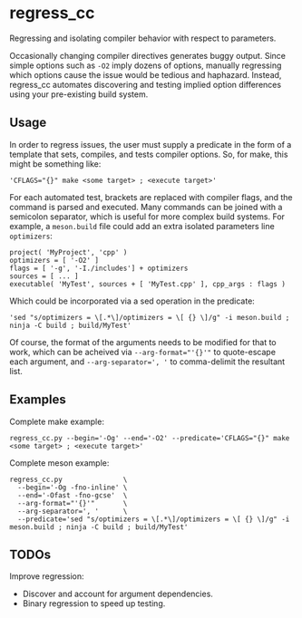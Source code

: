 # regress_cc #
Regressing and isolating compiler behavior with respect to parameters.

Occasionally changing compiler directives generates buggy output. Since
simple options such as `-O2` imply dozens of options, manually regressing
which options cause the issue would be tedious and haphazard. Instead,
regress_cc automates discovering and testing implied option differences
using your pre-existing build system.

## Usage ##
In order to regress issues, the user must supply a predicate in the form
of a template that sets, compiles, and tests compiler options. So, for
make, this might be something like:

```
'CFLAGS="{}" make <some target> ; <execute target>'
```

For each automated test, brackets are replaced with compiler flags, and the
command is parsed and executed. Many commands can be joined with a semicolon
separator, which is useful for more complex build systems. For example, a
`meson.build` file could add an extra isolated parameters line `optimizers`:

```
project( 'MyProject', 'cpp' )
optimizers = [ '-O2' ]
flags = [ '-g', '-I./includes'] + optimizers
sources = [ ... ]
executable( 'MyTest', sources + [ 'MyTest.cpp' ], cpp_args : flags )
```
Which could be incorporated via a sed operation in the predicate:
```
'sed "s/optimizers = \[.*\]/optimizers = \[ {} \]/g" -i meson.build ; ninja -C build ; build/MyTest'
```
Of course, the format of the arguments needs to be modified for that to work, which
can be acheived via `--arg-format="'{}'"` to quote-escape each argument, and
`--arg-separator=', '` to comma-delimit the resultant list.

## Examples ##
Complete make example:
```
regress_cc.py --begin='-Og' --end='-O2' --predicate='CFLAGS="{}" make <some target> ; <execute target>'
```
Complete meson example:
```
regress_cc.py               \
  --begin='-Og -fno-inline' \
  --end='-Ofast -fno-gcse'  \
  --arg-format="'{}'"       \
  --arg-separator=', '      \
  --predicate='sed "s/optimizers = \[.*\]/optimizers = \[ {} \]/g" -i meson.build ; ninja -C build ; build/MyTest'
```
## TODOs ##
Improve regression:
  - Discover and account for argument dependencies.
  - Binary regression to speed up testing.
